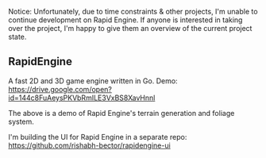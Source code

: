 Notice: Unfortunately, due to time constraints & other projects, I'm unable to continue development on Rapid Engine. If anyone is interested in taking over the project, I'm happy to give them an overview of the current project state.

## RapidEngine

A fast 2D and 3D game engine written in Go.
Demo: https://drive.google.com/open?id=144c8FuAeysPKVbRmILE3VxBS8XavHnnl

The above is a demo of Rapid Engine's terrain generation and foliage system.

I'm building the UI for Rapid Engine in a separate repo: https://github.com/rishabh-bector/rapidengine-ui
